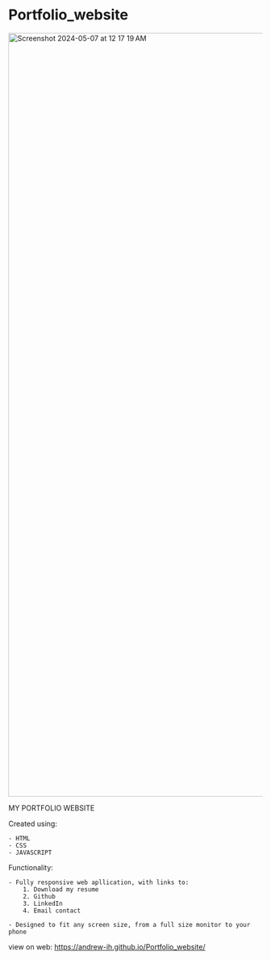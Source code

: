 # Portfolio_website
<img width="1512" alt="Screenshot 2024-05-07 at 12 17 19 AM" src="https://github.com/user-attachments/assets/67c82ad8-8801-4f2a-afad-1120e3e0846a">

MY PORTFOLIO WEBSITE

Created using:

    - HTML
    - CSS 
    - JAVASCRIPT


Functionality:

    - Fully responsive web apllication, with links to:
        1. Download my resume
        2. Github
        3. LinkedIn
        4. Email contact

    - Designed to fit any screen size, from a full size monitor to your phone


view on web: https://andrew-ih.github.io/Portfolio_website/

